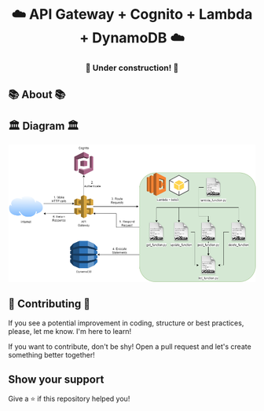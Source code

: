 <h1 align="center">
    ☁️ API Gateway + Cognito + Lambda + DynamoDB ☁️
</h1>

<h3 align="center">
    🚧 Under construction! 🚧
</h3>


## 📚 About 📚


## 🏛️ Diagram 🏛️
![Basic Architecture Diagrams](CourseLambdaDiagrams.png "Basic Architecture")

## 🚧 Contributing 🚧
If you see a potential improvement in coding, structure or best practices, please, let me know. I'm here to learn! 

If you want to contribute, don't be shy! Open a pull request and let's create something better together!

## Show your support

Give a ⭐️ if this repository helped you!


